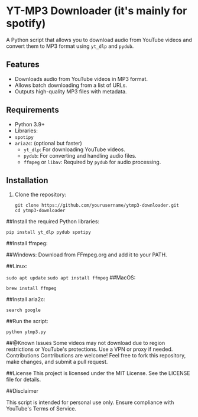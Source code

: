 # YT-MP3 Downloader (it's mainly for spotify)

A Python script that allows you to download audio from YouTube videos and convert them to MP3 format using `yt_dlp` and `pydub`.

## Features

- Downloads audio from YouTube videos in MP3 format.
- Allows batch downloading from a list of URLs.
- Outputs high-quality MP3 files with metadata.

## Requirements

- Python 3.9+
- Libraries:
- `spotipy`
- `aria2c`: (optional but faster)
  - `yt_dlp`: For downloading YouTube videos.
  - `pydub`: For converting and handling audio files.
  - `ffmpeg` or `libav`: Required by `pydub` for audio processing.

## Installation

1. Clone the repository:
   ```
   git clone https://github.com/yourusername/ytmp3-downloader.git
   cd ytmp3-downloader
   
##Install the required Python libraries:

```pip install yt_dlp pydub spotipy```

##Install ffmpeg:

##Windows: Download from FFmpeg.org and add it to your PATH.

##Linux:

```sudo apt update```
```sudo apt install ffmpeg```
##MacOS:

```brew install ffmpeg```

##Install aria2c:

```search google```

##Run the script:

```python ytmp3.py```



##@Known Issues
Some videos may not download due to region restrictions or YouTube's protections. Use a VPN or proxy if needed.
Contributions
Contributions are welcome! Feel free to fork this repository, make changes, and submit a pull request.

##License
This project is licensed under the MIT License. See the LICENSE file for details.

##Disclaimer

This script is intended for personal use only. Ensure compliance with YouTube's Terms of Service.

